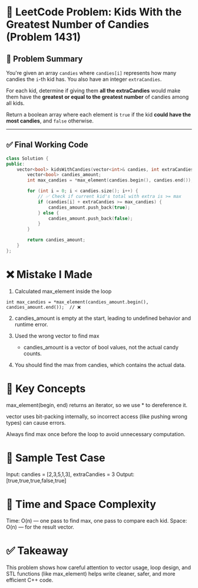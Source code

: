 # 🍭 LeetCode Problem: Kids With the Greatest Number of Candies (Problem 1431)

## 🧠 Problem Summary

You're given an array `candies` where `candies[i]` represents how many candies the `i`-th kid has. You also have an integer `extraCandies`.

For each kid, determine if giving them **all the extraCandies** would make them have the **greatest or equal to the greatest number** of candies among all kids.

Return a boolean array where each element is `true` if the kid **could have the most candies**, and `false` otherwise.

---

## ✅ Final Working Code

```cpp
class Solution {
public:
    vector<bool> kidsWithCandies(vector<int>& candies, int extraCandies) {
        vector<bool> candies_amount;
        int max_candies = *max_element(candies.begin(), candies.end());  // ✅ Find the current max first

        for (int i = 0; i < candies.size(); i++) {
            // ✅ Check if current kid's total with extra is >= max
            if (candies[i] + extraCandies >= max_candies) {
                candies_amount.push_back(true);
            } else {
                candies_amount.push_back(false);
            }
        }

        return candies_amount;
    }
};

```

# ❌ Mistake I Made


1. Calculated max_element inside the loop
```
int max_candies = *max_element(candies_amount.begin(), candies_amount.end());  // ❌
```
2. candies_amount is empty at the start, leading to undefined behavior and runtime error.

3. Used the wrong vector to find max
   - candies_amount is a vector of bool values, not the actual candy counts.

4. You should find the max from candies, which contains the actual data.


# 📌 Key Concepts
max_element(begin, end) returns an iterator, so we use * to dereference it.

vector<bool> uses bit-packing internally, so incorrect access (like pushing wrong types) can cause errors.

Always find max once before the loop to avoid unnecessary computation.


# 🧪 Sample Test Case

Input:  candies = [2,3,5,1,3], extraCandies = 3
Output: [true,true,true,false,true]

# 🧠 Time and Space Complexity
Time: O(n) — one pass to find max, one pass to compare each kid.
Space: O(n) — for the result vector.

# ✅ Takeaway
This problem shows how careful attention to vector usage, loop design, and STL functions (like max_element) helps write cleaner, safer, and more efficient C++ code.

